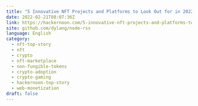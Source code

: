 ```yaml
---
title: "5 Innovative NFT Projects and Platforms to Look Out for in 2022"
date: 2022-02-21T08:07:36Z
link: https://hackernoon.com/5-innovative-nft-projects-and-platforms-to-look-out-for-in-2022?source=rss&utm_medium=RSS&utm_source=news.12bit.vn
site: github.com/dylang/node-rss
language: English
category:
  - nft-top-story
  - nft
  - crypto
  - nft-marketplace
  - non-fungible-tokens
  - crypto-adoption
  - crypto-gaming
  - hackernoon-top-story
  - web-monetization
draft: false
---
```

